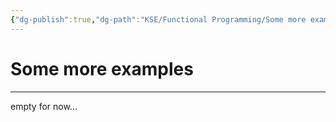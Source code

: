 ```yaml
---
{"dg-publish":true,"dg-path":"KSE/Functional Programming/Some more examples.md","permalink":"/kse/functional-programming/some-more-examples/","tags":["kse"],"created":"2025-02-04T01:45:22.369+02:00","updated":"2025-02-04T01:45:32.577+02:00"}
---
```


# Some more examples
---

empty for now...